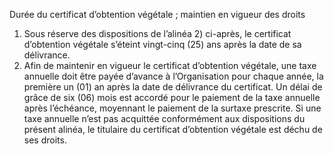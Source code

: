 Durée du certificat d’obtention végétale ; maintien
en vigueur des droits
1) Sous réserve des dispositions de l’alinéa 2) ci-après, le certificat d’obtention végétale
s’éteint vingt-cinq (25) ans après la date de sa délivrance.
2) Afin de maintenir en vigueur le certificat d’obtention végétale, une taxe annuelle doit
être payée d’avance à l’Organisation pour chaque année, la première un (01) an après la
date de délivrance du certificat. Un délai de grâce de six (06) mois est accordé pour le
paiement de la taxe annuelle après l’échéance, moyennant le paiement de la surtaxe
prescrite. Si une taxe annuelle n’est pas acquittée conformément aux dispositions du
présent alinéa, le titulaire du certificat d’obtention végétale est déchu de ses droits.